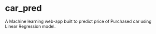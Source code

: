 # car_pred
A Machine learning web-app built to predict price of Purchased car using Linear Regression model.
